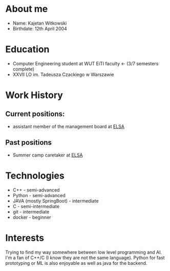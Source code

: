 # About me
 - Name: Kajetan Witkowski
 - Birthdate: 12th April 2004
# Education
 - Computer Engineering student at WUT EiTI faculty <- (3/7 semesters complete)
 - XXVII LO im. Tadeusza Czackiego w Warszawie
# Work History
## Current positions:
 - assistant member of the management board at <a href="">ELSA</a>
## Past positions
 - Summer camp caretaker at <a href="">ELSA</a>

# Technologies
 - C++ - semi-advanced
 - Python - semi-advanced
 - JAVA (mostly SpringBoot) - intermediate
 - C - semi-intermediate
 - git - intermediate
 - docker - beginner
# Interests
Trying to find my way somewhere between low level programming and AI. I'm a fan of C++/C (I know they are not the same language). Python for fast prototyping or ML is also enjoyable as well as java for the backend.
